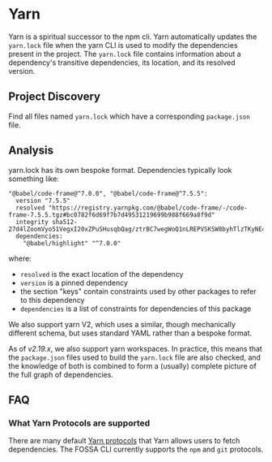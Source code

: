 # Yarn

Yarn is a spiritual successor to the npm cli. Yarn automatically updates the
`yarn.lock` file when the yarn CLI is used to modify the dependencies present in
the project. The `yarn.lock` file contains information about a dependency's
transitive dependencies, its location, and its resolved version.

## Project Discovery

Find all files named `yarn.lock` which have a corresponding `package.json` file.

## Analysis

yarn.lock has its own bespoke format. Dependencies typically look something
like:

```yarn-lock
"@babel/code-frame@^7.0.0", "@babel/code-frame@^7.5.5":
  version "7.5.5"
  resolved "https://registry.yarnpkg.com/@babel/code-frame/-/code-frame-7.5.5.tgz#bc0782f6d69f7b7d49531219699b988f669a8f9d"
  integrity sha512-27d4lZoomVyo51VegxI20xZPuSHusqbQag/ztrBC7wegWoQ1nLREPVSKSW8byhTlzTKyNE4ifaTA6lCp7JjpFw==
  dependencies:
    "@babel/highlight" "^7.0.0"
```

where:

- `resolved` is the exact location of the dependency
- `version` is a pinned dependency
- the section "keys" contain constraints used by other packages to refer to this
  dependency
- `dependencies` is a list of constraints for dependencies of this package

We also support yarn V2, which uses a similar, though mechanically different
schema, but uses standard YAML rather than a bespoke format.

As of _v2.19.x_, we also support yarn workspaces.  In practice, this means that
the `package.json` files used to build the `yarn.lock` file are also checked,
and the knowledge of both is combined to form a (usually) complete picture of
the full graph of dependencies.


## FAQ

### What Yarn Protocols are supported

There are many default [Yarn protocols](https://yarnpkg.com/protocols) that Yarn allows users to fetch dependencies. The FOSSA CLI currently supports the `npm` and `git` protocols.

<!-- We also support a tar protocol resolver, but this must be related to npm or a custom protocol because I can't find an example. -->
